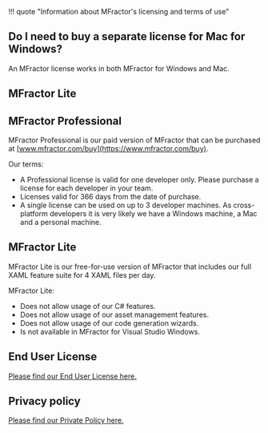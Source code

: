 !!! quote "Information about MFractor's licensing and terms of use"

## Do I need to buy a separate license for Mac for Windows?

An MFractor license works in both MFractor for Windows and Mac.

## MFractor Lite

## MFractor Professional

MFractor Professional is our paid version of MFractor that can be purchased at [www.mfractor.com/buy](https://www.mfractor.com/buy).

Our terms:

 * A Professional license is valid for one developer only. Please purchase a license for each developer in your team.
 * Licenses valid for 366 days from the date of purchase.
 * A single license can be used on up to 3 developer machines. As cross-platform developers it is very likely we have a Windows machine, a Mac and a personal machine.

## MFractor Lite

MFractor Lite is our free-for-use version of MFractor that includes our full XAML feature suite for 4 XAML files per day.

MFractor Lite:

 * Does not allow usage of our C# features.
 * Does not allow usage of our asset management features.
 * Does not allow usage of our code generation wizards.
 * Is not available in MFractor for Visual Studio Windows.

## End User License

[Please find our End User License here.](/legal/end-user-license.pdf)

## Privacy policy

[Please find our Private Policy here.](/legal/privacy-policy.pdf)
